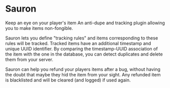 # Sauron
Keep an eye on your player's item
An anti-dupe and tracking plugin allowing you to make items non-fongible.

Sauron lets you define "tracking rules" and items corresponding to these rules will be tracked.
Tracked items have an additional timestamp and unique UUID identifier.
By comparing the timestamp-UUID association of the item with the one in the database, you can detect duplicates and delete them from your server.

Sauron can help you refund your players items after a bug, without having the doubt that maybe they hid the item from your sight.
Any refunded item is blacklisted and will be cleared (and logged) if used again.


